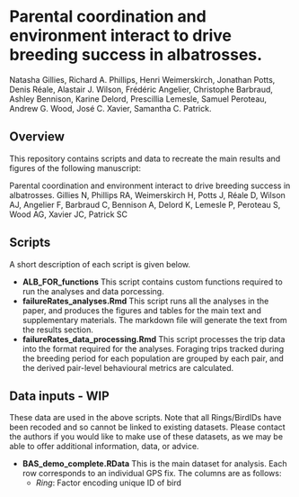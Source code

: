 # Parental coordination and environment interact to drive breeding success in albatrosses.
Natasha Gillies, Richard A. Phillips, Henri Weimerskirch, Jonathan Potts, Denis Réale, Alastair J. Wilson, Frédéric Angelier, Christophe Barbraud, Ashley Bennison, Karine Delord, Prescillia Lemesle, Samuel Peroteau, Andrew G. Wood, José C. Xavier, Samantha C. Patrick.

## Overview
This repository contains scripts and data to recreate the main results and figures of the following manuscript:

Parental coordination and environment interact to drive breeding success in albatrosses. Gillies N, Phillips RA, Weimerskirch H, Potts J, Réale D, Wilson AJ, Angelier F, Barbraud C, Bennison A, Delord K, Lemesle P, Peroteau S, Wood AG, Xavier JC, Patrick SC

## Scripts
A short description of each script is given below.

- **ALB_FOR_functions** This script contains custom functions required to run the analyses and data porcessing.
- **failureRates_analyses.Rmd** This script runs all the analyses in the paper, and produces the figures and tables for the main text and supplementary materials. The markdown file will generate the text from the results section.
- **failureRates_data_processing.Rmd** This script processes the trip data into the format required for the analyses. Foraging trips tracked during the breeding period for each population are grouped by each pair, and the derived pair-level behavioural metrics are calculated.

## Data inputs - WIP

These data are used in the above scripts. Note that all Rings/BirdIDs have been recoded and so cannot be linked to existing datasets. Please contact the authors if you would like to make use of these datasets, as we may be able to offer additional information, data, or advice. 

- **BAS_demo_complete.RData** This is the main dataset for analysis. Each row corresponds to an individual GPS fix. The columns are as follows:
  -  _Ring_: Factor encoding unique ID of bird
